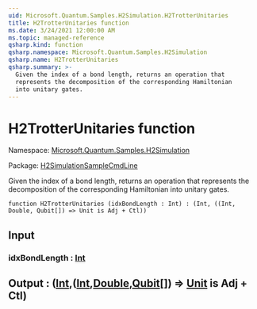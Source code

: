 ```yaml
---
uid: Microsoft.Quantum.Samples.H2Simulation.H2TrotterUnitaries
title: H2TrotterUnitaries function
ms.date: 3/24/2021 12:00:00 AM
ms.topic: managed-reference
qsharp.kind: function
qsharp.namespace: Microsoft.Quantum.Samples.H2Simulation
qsharp.name: H2TrotterUnitaries
qsharp.summary: >-
  Given the index of a bond length, returns an operation that
  represents the decomposition of the corresponding Hamiltonian
  into unitary gates.
---
```


# H2TrotterUnitaries function

Namespace: [Microsoft.Quantum.Samples.H2Simulation](xref:Microsoft.Quantum.Samples.H2Simulation)

Package: [H2SimulationSampleCmdLine](https://nuget.org/packages/H2SimulationSampleCmdLine)


Given the index of a bond length, returns an operation thatrepresents the decomposition of the corresponding Hamiltonianinto unitary gates.

```qsharp
function H2TrotterUnitaries (idxBondLength : Int) : (Int, ((Int, Double, Qubit[]) => Unit is Adj + Ctl))
```


## Input

### idxBondLength : [Int](xref:microsoft.quantum.lang-ref.int)





## Output : ([Int](xref:microsoft.quantum.lang-ref.int),([Int](xref:microsoft.quantum.lang-ref.int),[Double](xref:microsoft.quantum.lang-ref.double),[Qubit](xref:microsoft.quantum.lang-ref.qubit)[]) => [Unit](xref:microsoft.quantum.lang-ref.unit)  is Adj + Ctl)

